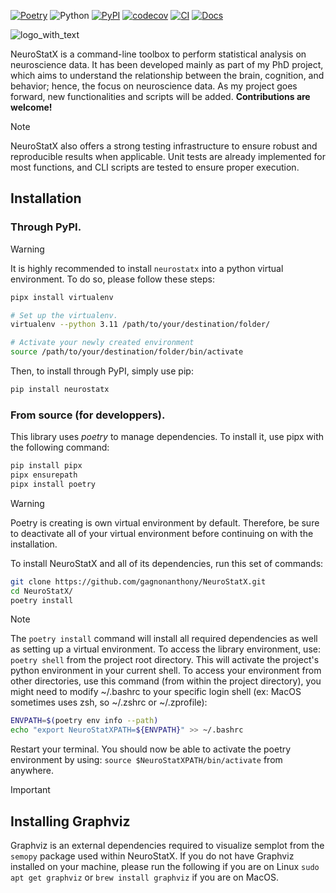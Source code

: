[![Poetry](https://img.shields.io/endpoint?url=https://python-poetry.org/badge/v0.json)](https://python-poetry.org/)
![Python](https://img.shields.io/badge/Python-3.10/3.11-blue)
[![PyPI](https://badge.fury.io/py/NeuroStatX.svg)](https://badge.fury.io/py/NeuroStatX)
[![codecov](https://codecov.io/gh/gagnonanthony/NeuroStatX/graph/badge.svg?token=7P0QUI6B8U)](https://codecov.io/gh/gagnonanthony/NeuroStatX)
[![CI](https://github.com/gagnonanthony/NeuroStatX/actions/workflows/build-dev.yml/badge.svg?branch=main)](https://github.com/gagnonanthony/NeuroStatX/actions/workflows/build-dev.yml)
[![Docs](https://github.com/gagnonanthony/NeuroStatX/actions/workflows/deploy.yml/badge.svg?branch=main)](https://github.com/gagnonanthony/NeuroStatX/actions/workflows/build-dev.yml)

![logo_with_text](https://github.com/gagnonanthony/NeuroStatX/assets/79757265/def2209e-e494-4427-9c3c-b8349c0c289b)


NeuroStatX is a command-line toolbox to perform statistical analysis on
neuroscience data. It has been developed mainly as part of my PhD project,
which aims to understand the relationship between the brain, cognition, and
behavior; hence, the focus on neuroscience data. As my project goes forward,
new functionalities and scripts will be added. **Contributions are welcome!**


> [!NOTE] 
> NeuroStatX also offers a strong testing infrastructure to ensure robust and
> reproducible results when applicable. Unit tests are already implemented for
> most functions, and CLI scripts are tested to ensure proper execution.

## Installation

### Through PyPI.

> [!WARNING]
> It is highly recommended to install `neurostatx` into a python virtual
> environment. To do so, please follow these steps:
> ```bash
> pipx install virtualenv
>
> # Set up the virtualenv.
> virtualenv --python 3.11 /path/to/your/destination/folder/
>
> # Activate your newly created environment
> source /path/to/your/destination/folder/bin/activate
> ```

Then, to install through PyPI, simply use pip:
```bash
pip install neurostatx
```

### From source (for developpers).

This library uses *poetry* to manage dependencies. To install it, use pipx with
the following command:

```bash
pip install pipx
pipx ensurepath
pipx install poetry
```

> [!WARNING]
> Poetry is creating is own virtual environment by default. Therefore, be sure
> to deactivate all of your virtual environment before continuing on with the
> installation.

To install NeuroStatX and all of its dependencies, run this set of commands:

```bash
git clone https://github.com/gagnonanthony/NeuroStatX.git
cd NeuroStatX/
poetry install
```

> [!NOTE]
> The `poetry install` command will install all required dependencies as well
> as setting up a virtual environment. To access the library environment, use:
> `poetry shell` from the project root directory. This will activate the
> project's python environment in your current shell.
> To access your environment from other directories, use this command (from
> within the project directory), you might need to modify ~/.bashrc to your 
> specific login shell (ex: MacOS sometimes uses zsh, so ~/.zshrc or
> ~/.zprofile):
```bash
ENVPATH=$(poetry env info --path)
echo "export NeuroStatXPATH=${ENVPATH}" >> ~/.bashrc
```
Restart your terminal. You should now be able to activate the poetry
environment by using: `source $NeuroStatXPATH/bin/activate` from anywhere.

> [!IMPORTANT]
> ## Installing Graphviz
> Graphviz is an external dependencies required to visualize semplot from the
> ``semopy`` package used within NeuroStatX. If you do not have Graphviz
> installed on your machine, please run the following if you are on Linux
> `sudo apt get graphviz` or `brew install graphviz` if you are on MacOS.
